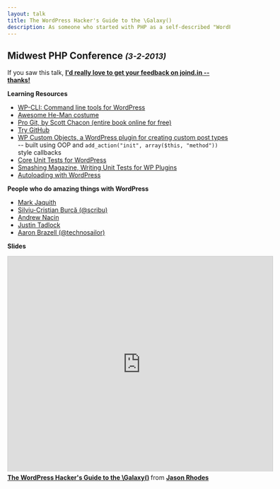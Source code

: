 ```yaml
---
layout: talk
title: The WordPress Hacker's Guide to the \Galaxy()
description: As someone who started with PHP as a self-described "WordPress hacker", I had a hard time finding the path to becoming a knowledgeable programmer. Having now stumbled a short way up that path, I think we can make it easier for anyone who's interested in finding it.
---
```


## Midwest PHP Conference <small>_(3-2-2013)_</small>

If you saw this talk, **<a href="https://joind.in/8209" target="_newtab">I'd really love to get your feedback on joind.in -- thanks!</a>** 

**Learning Resources**

* [WP-CLI: Command line tools for WordPress](http://wp-cli.org/)
* [Awesome He-Man costume](http://www.halloweencostumes.com/he-man-costume.html)
* [Pro Git, by Scott Chacon (entire book online for free)](http://git-scm.com/book)
* [Try GitHub](http://try.github.com)
* [WP Custom Objects, a WordPress plugin for creating custom post types](https://github.com/jasonrhodes/WP-CustomObjects) -- built using OOP and `add_action("init", array($this, "method"))` style callbacks
* [Core Unit Tests for WordPress](http://make.wordpress.org/core/handbook/automated-testing/?rdfrom=http%3A%2F%2Fcodex.wordpress.org%2Findex.php%3Ftitle%3DAutomated_Testing%26redirect%3Dno)
* [Smashing Magazine, Writing Unit Tests for WP Plugins](http://coding.smashingmagazine.com/2012/03/07/writing-unit-tests-for-wordpress-plugins/)
* [Autoloading with WordPress](http://wordpress.stackexchange.com/questions/63668/autoloading-namespaces-in-wordpress-plugins-themes-can-it-work)

**People who do amazing things with WordPress**

* [Mark Jaquith](http://markjaquith.com/)
* [Silviu-Cristian Burcă (@scribu)](http://scribu.net/)
* [Andrew Nacin](http://nacin.com/)
* [Justin Tadlock](http://justintadlock.com/)
* [Aaron Brazell (@technosailor)](http://technosailor.com/)

**Slides** 

<iframe src="http://www.slideshare.net/slideshow/embed_code/16654412" width="599" height="487" frameborder="0" marginwidth="0" marginheight="0" scrolling="no" style="border:1px solid #CCC;border-width:1px 1px 0;margin-bottom:5px" allowfullscreen webkitallowfullscreen mozallowfullscreen> </iframe> <div style="margin-bottom:5px"> <strong> <a href="http://www.slideshare.net/jasonrhodes/wphackergalaxy" title="The WordPress Hacker&#39;s Guide to the \Galaxy()" target="_blank">The WordPress Hacker&#39;s Guide to the \Galaxy()</a> </strong> from <strong><a href="http://www.slideshare.net/jasonrhodes" target="_blank">Jason Rhodes</a></strong> </div>
